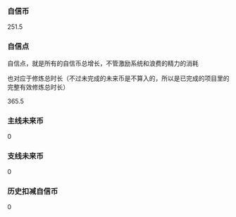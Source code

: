 ### 自信币
251.5

### 自信点
自信点，就是所有的自信币总增长，不管激励系统和浪费的精力的消耗

也对应于修炼总时长（不过未完成的未来币是不算入的，所以是已完成的项目里的完整有效修炼总时长）

365.5

### 主线未来币
0

### 支线未来币
0

### 历史扣减自信币
0
